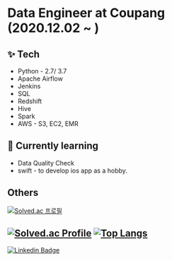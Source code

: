 # Data Engineer at Coupang (2020.12.02 ~ )
## ✨ Tech
* Python - 2.7/ 3.7
* Apache Airflow
* Jenkins
* SQL 
* Redshift
* Hive
* Spark
* AWS - S3, EC2, EMR

## 🌱 Currently learning
*  Data Quality Check
*  swift - to develop ios app as a hobby.


## Others
[![Solved.ac
프로필](http://mazassumnida.wtf/api/mini/generate_badge?boj=lcdoac12)](https://solved.ac/lcdoac12)

[![Solved.ac Profile](http://mazassumnida.wtf/api/v2/generate_badge?boj=lcdoac12)](https://solved.ac/lcdoac12)
[![Top Langs](https://github-readme-stats.vercel.app/api/top-langs/?username=KyuHyoungKim&layout=compact&langs_count=10)](https://github.com/anuraghazra/github-readme-stats)
----------------------
[![Linkedin Badge](https://img.shields.io/badge/-LinkedIn-blue?style=flat-square&logo=Linkedin&logoColor=white&link=kyuhyoung-kim-56ab4b236)](https://www.linkedin.com/in/kyuhyoung-kim-56ab4b236/)
<!--
**KyuHyoungKim/KyuHyoungKim** is a ✨ _special_ ✨ repository because its `README.md` (this file) appears on your GitHub profile.

Here are some ideas to get you started:

- 🔭 I’m currently working on ...
- 🌱 I’m currently learning ...
- 👯 I’m looking to collaborate on ...
- 🤔 I’m looking for help with ...
- 💬 Ask me about ...
- 📫 How to reach me: ...
- 😄 Pronouns: ...
- ⚡ Fun fact: ...
-->
